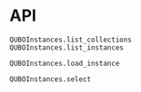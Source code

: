 # API

```@docs
QUBOInstances.list_collections
QUBOInstances.list_instances
```

```@docs
QUBOInstances.load_instance
```

```@docs
QUBOInstances.select
```